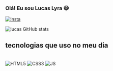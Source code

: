 ### Olá! Eu sou Lucas Lyra 😄

[![insta](https://img.shields.io/badge/Instagram-E4405F?style=for-the-badge&logo=instagram&logoColor=white)](https://www.instagram.com/lucas_lyra991/)

![lucas GitHub stats](https://github-readme-stats.vercel.app/api?username=lucas-lyra&show_icons=true&theme=radical)

## tecnologias que uso no meu dia 
<div style="displey: inline_block"><br/>
  <img align="center" alt="HTML5" src="https://img.shields.io/badge/HTML5-E34F26?style=for-the-badge&logo=html5&logoColor=white"/>
  <img align="center" alt="CSS3" src="https://img.shields.io/badge/CSS3-1572B6?style=for-the-badge&logo=css3&logoColor=white"/>
  <img align="center" alt="JS" src ="https://img.shields.io/badge/JavaScript-F7DF1E?style=for-the-badge&logo=javascript&logoColor=black"/>
